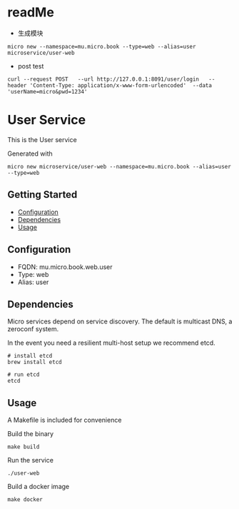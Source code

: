 # readMe
- 生成模块
```
micro new --namespace=mu.micro.book --type=web --alias=user microservice/user-web
```

- post test
```
curl --request POST   --url http://127.0.0.1:8091/user/login   --header 'Content-Type: application/x-www-form-urlencoded'  --data 'userName=micro&pwd=1234'

```

# User Service

This is the User service

Generated with

```
micro new microservice/user-web --namespace=mu.micro.book --alias=user --type=web
```

## Getting Started

- [Configuration](#configuration)
- [Dependencies](#dependencies)
- [Usage](#usage)

## Configuration

- FQDN: mu.micro.book.web.user
- Type: web
- Alias: user

## Dependencies

Micro services depend on service discovery. The default is multicast DNS, a zeroconf system.

In the event you need a resilient multi-host setup we recommend etcd.

```
# install etcd
brew install etcd

# run etcd
etcd
```

## Usage

A Makefile is included for convenience

Build the binary

```
make build
```

Run the service
```
./user-web
```

Build a docker image
```
make docker
```